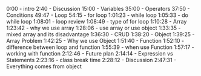 0:00 - intro
2:40 - Discussion
15:00 - Variables
35:00 - Operators
37:50 - Conditions
49:47 - Loop
54:15 - for loop
1:01:23 - while loop
1:05:33 - do while loop
1:08:01 - loop review
1:08:49 - type of for loop
1:10:28 - Array
1:23:42 - why we use array
1:28:06 - use array or use object
1:33:35 - mixed array and its disadvantage
1:36:30 - CRUD
1:38:20 - Object
1:39:25 - Array Problem
1:42:25 - Why we use Object
1:51:40 - Function
1:52:10 - difference between loop and function
1:55:39 - when use Function
1:57:17 - working with function
2:12:46 - Future plan
2:14:14 - Expression vs Statements
2:23:16 - class break time
2:28:12 - Discussion
2:47:31 - Everything comes from object
